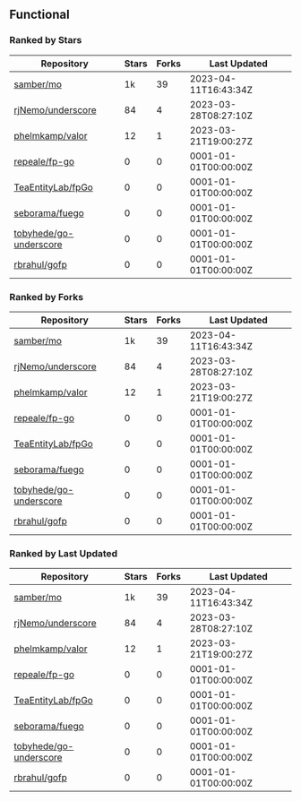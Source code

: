 ## Functional

### Ranked by Stars

| Repository | Stars | Forks | Last Updated |
|------------|-------|-------|--------------|
| [samber/mo](https://github.com/samber/mo) | 1k | 39 | 2023-04-11T16:43:34Z |
| [rjNemo/underscore](https://github.com/rjNemo/underscore) | 84 | 4 | 2023-03-28T08:27:10Z |
| [phelmkamp/valor](https://github.com/phelmkamp/valor) | 12 | 1 | 2023-03-21T19:00:27Z |
| [repeale/fp-go](https://github.com/repeale/fp-go) | 0 | 0 | 0001-01-01T00:00:00Z |
| [TeaEntityLab/fpGo](https://github.com/TeaEntityLab/fpGo) | 0 | 0 | 0001-01-01T00:00:00Z |
| [seborama/fuego](https://github.com/seborama/fuego) | 0 | 0 | 0001-01-01T00:00:00Z |
| [tobyhede/go-underscore](https://github.com/tobyhede/go-underscore) | 0 | 0 | 0001-01-01T00:00:00Z |
| [rbrahul/gofp](https://github.com/rbrahul/gofp) | 0 | 0 | 0001-01-01T00:00:00Z |

### Ranked by Forks

| Repository | Stars | Forks | Last Updated |
|------------|-------|-------|--------------|
| [samber/mo](https://github.com/samber/mo) | 1k | 39 | 2023-04-11T16:43:34Z |
| [rjNemo/underscore](https://github.com/rjNemo/underscore) | 84 | 4 | 2023-03-28T08:27:10Z |
| [phelmkamp/valor](https://github.com/phelmkamp/valor) | 12 | 1 | 2023-03-21T19:00:27Z |
| [repeale/fp-go](https://github.com/repeale/fp-go) | 0 | 0 | 0001-01-01T00:00:00Z |
| [TeaEntityLab/fpGo](https://github.com/TeaEntityLab/fpGo) | 0 | 0 | 0001-01-01T00:00:00Z |
| [seborama/fuego](https://github.com/seborama/fuego) | 0 | 0 | 0001-01-01T00:00:00Z |
| [tobyhede/go-underscore](https://github.com/tobyhede/go-underscore) | 0 | 0 | 0001-01-01T00:00:00Z |
| [rbrahul/gofp](https://github.com/rbrahul/gofp) | 0 | 0 | 0001-01-01T00:00:00Z |

### Ranked by Last Updated

| Repository | Stars | Forks | Last Updated |
|------------|-------|-------|--------------|
| [samber/mo](https://github.com/samber/mo) | 1k | 39 | 2023-04-11T16:43:34Z |
| [rjNemo/underscore](https://github.com/rjNemo/underscore) | 84 | 4 | 2023-03-28T08:27:10Z |
| [phelmkamp/valor](https://github.com/phelmkamp/valor) | 12 | 1 | 2023-03-21T19:00:27Z |
| [repeale/fp-go](https://github.com/repeale/fp-go) | 0 | 0 | 0001-01-01T00:00:00Z |
| [TeaEntityLab/fpGo](https://github.com/TeaEntityLab/fpGo) | 0 | 0 | 0001-01-01T00:00:00Z |
| [seborama/fuego](https://github.com/seborama/fuego) | 0 | 0 | 0001-01-01T00:00:00Z |
| [tobyhede/go-underscore](https://github.com/tobyhede/go-underscore) | 0 | 0 | 0001-01-01T00:00:00Z |
| [rbrahul/gofp](https://github.com/rbrahul/gofp) | 0 | 0 | 0001-01-01T00:00:00Z |

